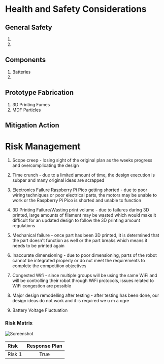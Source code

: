 # Health and Safety Considerations

## General Safety
1. 
2. 

## Components
1. Batteries
2. 

## Prototype Fabrication
1. 3D Printing Fumes
2. MDF Particles

## Mitigation Action
### 

# Risk Management
1. Scope creep - losing sight of the original plan as the weeks progress and overcomplicating the design

2. Time crunch - due to a limited amount of time, the design execution is subpar and many original ideas are scrapped

3. Electronics Failure Raspberry Pi Pico getting shorted - due to poor wiring techniques or poor electrical parts, the motors may be unable to work or the Raspberry Pi Pico is shorted and unable to function

4. 3D Printing Failure/Wasting print volume - due to failures during 3D printed, large amounts of filament may be wasted which would make it difficult for an updated design to follow the 3D printing amount regulations

5. Mechanical failure - once part has been 3D printed, it is determined that the part doesn't function as well or the part breaks which means it needs to be printed again

6. Inaccurate dimensioning - due to poor dimensioning, parts of the robot cannot be integrated properly or do not meet the requirements to complete the competition objectives

7. Congested Wifi - since multiple groups will be using the same WiFi and will be controlling their robot through WiFi protocols, issues related to WiFi congestion are possible

8. Major design remodelling after testing - after testing has been done, our design ideas do not work and it is required we u
m a ogre

9. Battery Voltage Fluctuation

### Risk Matrix
![Screenshot](RiskMatrix.png)


| Risk              | Response Plan |
| :---------------- |  :----: |
|  Risk 1       |   True   | 